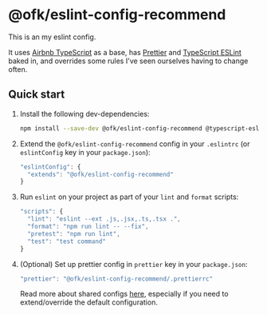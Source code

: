 # @ofk/eslint-config-recommend

This is an my eslint config.

It uses [Airbnb TypeScript](https://github.com/iamturns/eslint-config-airbnb-typescript) as a base, has [Prettier](https://prettier.io/) and [TypeScript ESLint](https://typescript-eslint.io/) baked in, and overrides some rules I've seen ourselves having to change often.

## Quick start

1. Install the following dev-dependencies:

   ```sh
   npm install --save-dev @ofk/eslint-config-recommend @typescript-eslint/eslint-plugin@^7.0.0 @typescript-eslint/parser@^7.0.0 eslint prettier typescript
   ```

2. Extend the `@ofk/eslint-config-recommend` config in your `.eslintrc` (or `eslintConfig` key in your `package.json`):

   ```js
   "eslintConfig": {
     "extends": "@ofk/eslint-config-recommend"
   }
   ```

3. Run `eslint` on your project as part of your `lint` and `format` scripts:

   ```js
   "scripts": {
     "lint": "eslint --ext .js,.jsx,.ts,.tsx .",
     "format": "npm run lint -- --fix",
     "pretest": "npm run lint",
     "test": "test command"
   }
   ```

4. (Optional) Set up prettier config in `prettier` key in your `package.json`:

   ```js
   "prettier": "@ofk/eslint-config-recommend/.prettierrc"
   ```

   Read more about shared configs [here](https://prettier.io/blog/2019/04/12/1.17.0.html#config), especially if you need to extend/override the default configuration.
